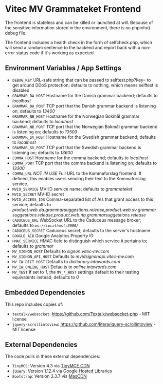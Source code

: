 # Vitec MV Grammateket Frontend
The frontend is stateless and can be killed or launched at will. Because of the sensitive information stored in the environment, there is no phpinfo() debug file.

The frontend includes a health check in the form of selfcheck.php, which will send a random sentence to the backend and report back with a non-error status code if it's working as expected.

## Environment Variables / App Settings
* `DEBUG_KEY`	URL-safe string that can be passed to selftest.php?key= to get around DDoS protection; defaults to nothing, which means selftest is disabled
* `GRAMMAR_DA_HOST`	Hostname for the Danish grammar backend; defaults to *localhost*
* `GRAMMAR_DA_PORT`	TCP port that the Danish grammar backend is listening on; defaults to *13400*
* `GRAMMAR_NB_HOST`	Hostname for the Norwegian Bokmål grammar backend; defaults to *localhost*
* `GRAMMAR_NB_PORT`	TCP port that the Norwegian Bokmål grammar backend is listening on; defaults to *13500*
* `GRAMMAR_SV_HOST`	Hostname for the Swedish grammar backend; defaults to *localhost*
* `GRAMMAR_SV_PORT`	TCP port that the Swedish grammar backend is listening on; defaults to *13600*
* `COMMA_HOST`	Hostname for the comma backend; defaults to *localhost*
* `COMMA_PORT`	TCP port that the comma backend is listening on; defaults to *13300*
* `COMMA_URL`	*NOT IN USE* Full URL to the Kommaforslag frontend. If defined, this enables users sending their text to the Kommaforslag service.
* `MVID_SERVICE`	MV-ID service name; defaults to *grammateket*
* `MVID_SECRET`	MV-ID secret
* `MVID_ACCESS_IDS`	Comma-separated list of AIs that grant access to this service; defaults to *product.web.da.grammarsuggestions.release,product.web.sv.grammarsuggestions.release,product.web.nb.grammarsuggestions.release*
* `CADUCEUS_URL`	WebSocket URL to the Caduceus message broker; defaults to *`ws://localhost:3000/`*
* `CADUCEUS_SECRET`	Caduceus secret; defaults to the server's hostname
* `GOOGLE_AID`	Google Analytics Property ID
* `HMAC_SERVICE`	HMAC field to distinguish which service it pertains to; defaults to *grammar*
* `MV_SIGNON_HOST`	Defaults to *signon.vitec-mv.com*
* `MV_SIGNON_API_HOST`	Defaults to *mvidsignonapi.vitec-mv.com*
* `MV_IW_DICT_HOST`	Defaults to *dictionary.intowords.com*
* `MV_IW_ONLINE_HOST`	Defaults to *online.intowords.com*
* `MV_TEST`	If set to *1*, the `MV_*_HOST` settings default to their testing equivalents instead; defaults to *0*

## Embedded Dependencies
This repo includes copies of:
* `textalk/websocket`: https://github.com/Textalk/websocket-php - MIT license
* `jquery-scrollintoview`: https://github.com/litera/jquery-scrollintoview - MIT license

## External Dependencies
The code pulls in these external dependencies:
* `TinyMCE`: Version 4.3 via [TinyMCE CDN](https://www.tinymce.com/download/)
* `jQuery`: Version 1.12.4 via [Google Hosted Libraries](https://developers.google.com/speed/libraries/)
* `Bootstrap`: Version 3.3.7 via [MaxCDN](http://getbootstrap.com/getting-started/#download-cdn)

